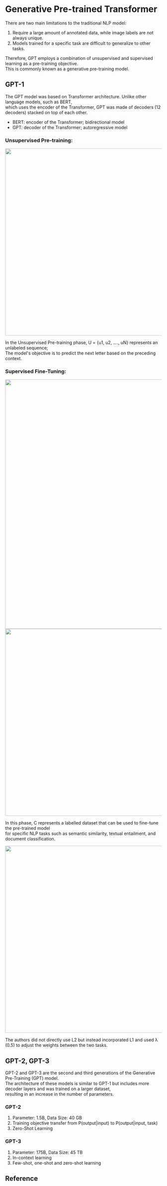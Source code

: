 # Generative Pre-trained Transformer

There are two main limitations to the traditional NLP model:
1. Require a large amount of annotated data, while image labels are not always unique.
2. Models trained for a specific task are difficult to generalize to other tasks.

Therefore, GPT employs a combination of unsupervised and supervised learning as a pre-training objective. <br>
This is commonly known as a generative pre-training model.

## GPT-1
The GPT model was based on Transformer architecture. Unlike other language models,
such as BERT,<br>  which uses the encoder of the Transformer, GPT was made of decoders (12 decoders) stacked on top of each other.

* BERT: encoder of the Transformer; bidirectional model
* GPT: decoder of the Transformer; autoregressive model

### Unsupervised Pre-training:

<img width="600px" src="https://github.com/Yukino1010/Generative-Pre-trained-Transformer/blob/master/image_source/img1.png" >

In the Unsupervised Pre-training phase, U = {u1, u2, …., uN} represents an unlabeled sequence; <br> 
The model's objective is to predict the next letter based on the preceding context.

### Supervised Fine-Tuning:
<img width="800" src="https://github.com/Yukino1010/Generative-Pre-trained-Transformer/blob/master/image_source/img4.png" >

<img width="600px" src="https://github.com/Yukino1010/Generative-Pre-trained-Transformer/blob/master/image_source/img2.png" >

In this phase, C represents a labelled dataset that can be used to fine-tune the pre-trained model <br>
for specific NLP tasks such as semantic similarity, textual entailment, and document classification.

<img width="600px" src="https://github.com/Yukino1010/Generative-Pre-trained-Transformer/blob/master/image_source/img3.png" >

The authors did not directly use L2 but instead incorporated L1 and used λ (0.5) to adjust the weights between the two tasks.

## GPT-2, GPT-3
GPT-2 and GPT-3 are the second and third generations of the Generative Pre-Training (GPT) model. <br>
The architecture of these models is similar to GPT-1 but includes more decoder layers and was trained on a larger dataset, <br>
resulting in an increase in the number of parameters.

### GPT-2
1. Parameter: 1.5B, Data Size: 40 GB
2. Training objective transfer from P(output|input) to P(output|input, task)
3. Zero-Shot Learning

### GPT-3
1. Parameter: 175B, Data Size: 45 TB
2. In-context learning
3. Few-shot, one-shot and zero-shot learning

## Reference
